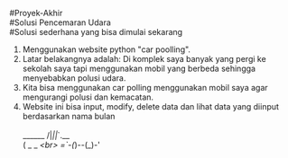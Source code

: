 #Proyek-Akhir <br>
#Solusi Pencemaran Udara <br>
#Solusi sederhana yang bisa dimulai sekarang

1. Menggunakan website python "car poolling". <br>
2. Latar belakangnya adalah: Di komplek saya banyak yang pergi ke sekolah saya tapi menggunakan mobil yang berbeda sehingga menyebabkan polusi udara.<br>
3. Kita bisa menggunakan car polling menggunakan mobil saya agar mengurangi polusi dan kemacatan.<br>
4. Website ini bisa input, modify, delete data dan lihat data yang diinput berdasarkan nama bulan
<br><br>
        ______
       /|_||_\`.__<br>
      (   _    _ _\<br>
      =`-(_)--(_)-'<br>
